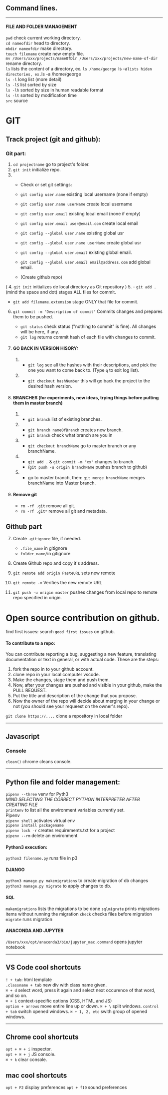 ## Command lines.

---

#### FILE AND FOLDER MANAGEMENT

`pwd` check current working directory.  
`cd nameofdir` head to directory.  
`mkdir nameofdir` make directory.  
`touch filename` create new empty file.  
`mv /Users/xxx/projects/nameOfDir /Users/xxx/projects/new-name-of-dir` rename directory.  
`ls` lists the content of a directory, ex. `ls /home/george `ls -a`lists hiden directories, ex.`ls -a /home/george  
`ls -l` long list (more detail)  
`ls -lS` list sorted by size  
 `ls -lh` sorted by size in human readable format  
`ls -lt` sorted by modification time  
`src` source

# GIT

## Track project (git and github):

### Git part:

1. `cd projectname` go to project's folder.
2. `git init` initialize repo.
3. - Check or set git settings:
   - `git config user.name` existing local username (none if empty)
   - `git config user.name userName` create local username
   - `git config user.email` existing local email (none if empty)
   - `git config user.email user@email.com` create local email
   - `git config --global user.name` existing global usr
   - `git config --global user.name userName` create global usr
   - `git config --global user.email` existing global email.
   - `git config --global user.email email@address.com` add global email.

   - (Create github repo)

( 4. `git init` initializes de local directory as Git repository ) 5. - `git add .` (mind the space and dot) stages ALL files for commit.

- `git add filename.extension` stage ONLY that file for commit.

6. `git commit -m "Description of commit"` Commits changes and prepares them to be pushed.

   - `git status` check status ("nothing to commit" is fine). All changes will be here, if any.
   - `git log` returns commit hash of each file with changes to commit.

7. #### GO BACK IN VERSION HISORY:
   1. - `git log` see all the hashes with their descriptions, and pick the one you want to come back to. (Type `q` to exit log list).
   2. - `git checkout hashNumber` this will go back the project to the desired hash version.
8. #### BRANCHES (for experiments, new ideas, trying things before putting them in master branch)
   1. - `git branch` list of existing branches.
   2. - `git branch nameOfBranch` creates new branch.
      - `git branch` check what branch are you in
   3. - `git checkout branchName` go to master branch or any branchName.
   4. - `git add .` & `git commit -m "xx"` changes to branch.
      - (`git push -u origin branchName` pushes branch to github)
   5. - go to master branch, then: `git merge branchName` merges branchName into Master branch.
9. #### Remove git
   - `rm -rf .git` remove all git.
   - `rm -rf .git*` remove all git and metadata.

## Github part

7. Create `.gitignore` file, if needed.

   - `.file_name` in gitignore
   - `folder_name/`in gitignore

8. Create Github repo and copy it's address.
9. `git remote add origin PasteURL` sets new remote
10. `git remote -v` Verifies the new remote URL
11. `git push -u origin master` pushes changes from local repo to remote repo specified in origin.

# Open source contribution on github.

find first issues: search `good first issues` on github.

#### To contribute to a repo:

You can contribute reporting a bug, suggesting a new feature, translating
documentation or text in general, or with actual code. These are the steps:

1.  fork the repo in to your github account.
2.  clone repo in your local computer vscode.
3.  Make the changes, stage them and push them.
4.  Now, after your changes are pushed and visible in your github, make the PULL REQUEST.
5.  Put the title and description of the change that you propose.
6.  Now the owner of the repo will decide about merging in your change or not (you should see your requeest on the owner's repo).

`git clone https://....` clone a repository in local folder

---

## Javascript

### Console

`clean()` chrome cleans console.

---

## Python file and folder management:

`pipenv --three` venv for Pyth3  
_MIND SELECTING THE CORRECT PYTHON INTERPRETER AFTER CREATING FILE_  
`printenv` to list all the environment variables currently set.  
Pipenv  
`pipenv shell` activates virtual env  
`pipenv install packagename`  
`pipenv lock -r` creates requirements.txt for a project  
`pipenv --rm` delete an environment

#### Python3 execution:

`python3 filename.py` runs file in p3

#### DJANGO

`python3 manage.py makemigrations` to create migration of db changes  
`python3 manage.py migrate` to apply changes to db.

#### SQL

`makemigrations` lists the migrations to be done
`sqlmigrate` prints migrations items without running the migration
`check` checks files before migration
`migrate` runs migration

#### ANACONDA AND JUPYTER

`/Users/xxx/opt/anaconda3/bin/jupyter_mac.command` opens jupyter notebook

---

## VS Code cool shortcuts

`! + tab`: html template  
`.classname + tab` new div with class name given.  
`⌘ + d` select word, press it again and select
next occurence of that word, and so on.  
`⌘ + i` context-specific options (CSS, HTML and JS)  
`option + arrows` move entire line up or down.
`⌘ + \` split windows.
`control + tab` switch opened windows.
`⌘ + 1, 2, etc` swith group of opened windows.

---

## Chrome cool shortcuts

`opt + ⌘ + i` inspector.  
`opt + ⌘ + j` JS console.  
`⌘ + k` clear console.

## mac cool shortcuts

`opt + F2` display preferences
`opt + f10` sound preferences
